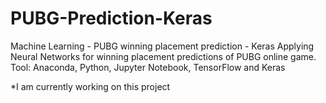 # PUBG-Prediction-Keras
Machine Learning - PUBG winning placement prediction - Keras
Applying Neural Networks for winning placement predictions of PUBG online game.
Tool: Anaconda, Python, Jupyter Notebook, TensorFlow and Keras

*I am currently working on this project
